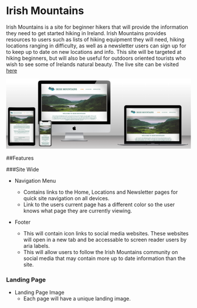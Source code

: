 # Irish Mountains

Irish Mountains is a site for beginner hikers that will provide the information they need to get started hiking in Ireland. Irish Mountains provides resources to users such as lists of hiking equipment they will need, hiking locations ranging in difficulty, as well as a newsletter users can sign up for to keep up to date on new locations and info. This site will be targeted at hiking beginners, but will also be useful for outdoors oriented tourists who wish to see some of Irelands natural beauty. The live site can be visited [here](https://tmcenteggart.github.io/irish-mountains/index.html)

![Mockup](/docs/snippets/mockup.png)

##Features

###Site Wide
* Navigation Menu
    * Contains links to the Home, Locations and Newsletter pages for quick site navigation on all devices.
    * Link to the users current page has a different color so the user knows what page they are currently viewing.


* Footer
   * This will contain icon links to social media websites. These websites will open in a new tab and be accessable to screen reader users by aria labels.
   * This will allow users to follow the Irish Mountains community on social media that may contain more up to date information than the site.



### Landing Page
* Landing Page Image
   * Each page will have a unique landing image.
   

